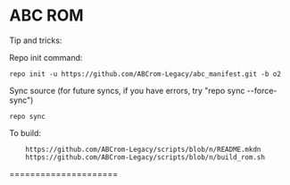 ABC ROM
=====================

Tip and tricks:

Repo init command:

	repo init -u https://github.com/ABCrom-Legacy/abc_manifest.git -b o2

Sync source (for future syncs, if you have errors, try "repo sync --force-sync")

	repo sync

To build:

        https://github.com/ABCrom-Legacy/scripts/blob/n/README.mkdn
        https://github.com/ABCrom-Legacy/scripts/blob/n/build_rom.sh


=====================
